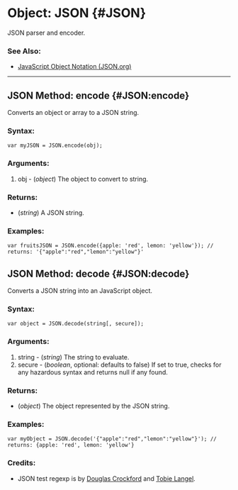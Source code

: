 Object: JSON {#JSON}
====================

JSON parser and encoder.

### See Also:

- [JavaScript Object Notation (JSON.org)](http://www.json.org/)


----------------------------------------



JSON Method: encode {#JSON:encode}
----------------------------------

Converts an object or array to a JSON string.

### Syntax:

	var myJSON = JSON.encode(obj);

### Arguments:

1. obj - (*object*) The object to convert to string.

### Returns:

* (*string*) A JSON string.

### Examples:

	var fruitsJSON = JSON.encode({apple: 'red', lemon: 'yellow'}); // returns: '{"apple":"red","lemon":"yellow"}'



JSON Method: decode {#JSON:decode}
----------------------------------

Converts a JSON string into an JavaScript object.

### Syntax:

	var object = JSON.decode(string[, secure]);

### Arguments:

1. string - (*string*) The string to evaluate.
2. secure - (*boolean*, optional: defaults to false) If set to true, checks for any hazardous syntax and returns null if any found.

### Returns:

* (*object*) The object represented by the JSON string.

### Examples:

	var myObject = JSON.decode('{"apple":"red","lemon":"yellow"}'); // returns: {apple: 'red', lemon: 'yellow'}

### Credits:

- JSON test regexp is by [Douglas Crockford](http://crockford.com/) and [Tobie Langel](http://tobielangel.com/).

